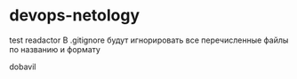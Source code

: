 # devops-netology
test readactor
В  .gitignore будут игнорировать все перечисленные файлы по названию и формату

dobavil